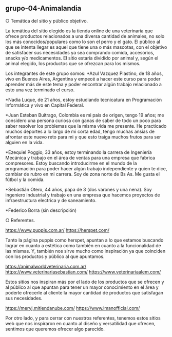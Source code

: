 ## grupo-04-Animalandia

○ Temática del sitio y público objetivo.

La temática del sitio elegido es la tienda online de una veterinaria que ofrece productos relacionados a una diversa cantidad de animales, no solo los más conocidos/populares como lo son el perro y el gato. El público al que se intenta llegar es aquel que tiene una o más mascotas, con el objetivo de satisfacer sus necesidades ya sea comprando comida, accesorios, snacks y/o medicamentos. El sitio estaría dividido por animal y, según el animal elegido, los productos que se ofrezcan para los mismos.


Los integrantes de este grupo somos:
*Azul Vazquez Plastino, de 18 años, vivo en Buenos Aires, Argentina y empecé a hacer este curso para poder aprender más de este tema y poder encontrar algún trabajo relacionado a esto una vez terminado el curso.

*Nadia Luque, de 21 años, estoy estudiando tecnicatura en Programación Informática y vivo en Capital Federal.

*Juan Esteban Buitrago, Colombia es mi país de origen, tengo 19 años; me considero una persona curiosa con ganas de saber de todo un poco para saber resolver los problemas que la misma vida me presente. He practicado muchos deportes a lo largo de mi corta edad, tengo muchas ansias de afrontar este nuevo reto para mi y que esto traiga muchos frutos para ser alguien en la vida.

*Ezequiel Poggio, 33 años, estoy terminando la carrera de Ingeniería Mecánica y trabajo en el área de ventas para una empresa que fabrica compresores. Estoy buscando introducirme en el mundo de la programación para poder hacer algún trabajo independiente y quien te dice, cambiar de rubro en mi carrera. Soy de zona norte de Bs As. Me gusta el fútbol y la comida.

*Sebastián Otero, 44 años, papa de 3 (dos varones y una nena). Soy ingeniero industrial y trabajo en una empresa que hacemos proyectos de infraestructura electrica y de saneamiento.

*Federico Borra (sin descripción)


○ Referentes.

https://www.puppis.com.ar/
https://herspet.com/

Tanto la página puppis como herspet, apuntan a lo que estamos buscando lograr en cuanto a estética como también en cuanto a la funcionalidad de las mismas. Y, también nos sirve mucho como inspiración ya que coinciden con los productos y público al que apuntamos.

https://animalworldveterinaria.com.ar/
https://www.veterinariasebastian.com/
https://www.veterinariaalem.com/

Estos sitios nos inspiran más por el lado de los productos que se ofrecen y al público al que apuntan para tener un mayor conocimiento en el área y poderle ofrecerle al cliente la mayor cantidad de productos que satisfagan sus necesidades.

https://meryj.mitiendanube.com/
https://www.imanofficial.com/

Por otro lado, y para cerrar con nuestros referentes, tenemos estos sitios web que nos inspiraron en cuanto al diseño y versatilidad que ofrecen, sentimos que queremos ofrecer algo parecido.
